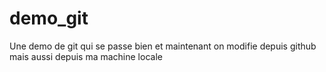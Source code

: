 # demo_git
Une demo de git qui se passe bien
et maintenant on modifie depuis github
mais aussi depuis ma machine locale
